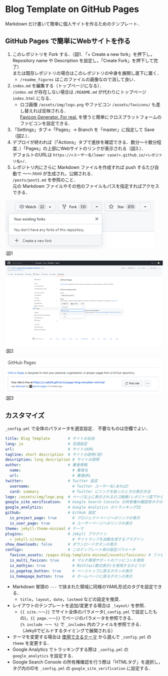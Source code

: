 # Blog Template on GitHub Pages

Markdown だけ書いて簡単に個人サイトを作るためのテンプレート．

## GitHub Pages で簡単にWebサイトを作る

1. このレポジトリを Fork する．（図1. 「+ Create a new fork」を押下し，Repository name や Description を設定し，「Create Fork」を押下して完了）  
または既存レポジトリの場合はこのレポジトリの中身を展開し直下に置く．
    * `/readme_figures` はこのファイルの画像なので消して良い．
2. `index.md` を編集する（トップページになる）．  
`/index.md` が存在しない場合は `/README.md` が代わりにトップページ `index.html` になる．  
    * ロゴ画像 `/assets/img/logo.png` やファビコン `/assets/favicons/` も差し替えれば反映される．  
    [Favicon Generator. For real.](https://realfavicongenerator.net/) を使うと簡単にクロスプラットフォームのファビコンを設定できる．
3. 「Settings」タブ→「Pages」→ Branch を「master」に指定して Save（図2.）．
4. デプロイが終われば（「Actions」タブで進捗を確認できる．数分～十数分程度．）「Pages」の上部にWebサイトのリンクが表示される（図3.）．  
デフォルトのURLは `https://<ユーザー名(lower case)>.github.io/<レポジトリ名>/`．
5. レポジトリ内にさらに Markdown ファイルを作成すれば push するたび自動で ～～.html が生成され，公開される．  
`/posts/post1.md` を参照のこと．  
元の Markdown ファイルやその他のファイルもパスを指定すればアクセスできる．

![図1](readme_figures/fig1.png "図1")  
:図1

![図2](readme_figures/fig2.png "図2")  
:図2

![図3](readme_figures/fig3.png "図3")  
:図3

## カスタマイズ

`_config.yml` で全体のパラメータを適宜設定．
不要なものは空欄でよい．

```yaml
title: Blog Template        # サイトの名前
lang: ja                    # 言語設定
url:                        # サイトのURL
tagline: short description  # サイトの説明(短)
description: long description # サイトの説明
author:                     # 著者情報
  name:                       # 著者名
  url:                        # 著者URL
twitter:                    # Twitter 設定
  username:                   # Twitter ユーザー名(あれば)
  card: summary               # Twitter にリンクを貼ったときの表示方法
logo: /assets/img/logo.png  # ページ左上に表示されるロゴ画像(レポジトリ直下から)
google_site_verification:   # Google Search Console の所有権の確認用タグのID
google_analytics:           # Google Analytics のトラッキングID
github:                     # GitHub 設定
  is_project_page: true       # プロジェクトページへのリンクの表示
  is_user_page: true          # ユーザーページへのリンクの表示
theme: jekyll-theme-minimal # テーマ
plugins:                    # Jekyll プラグイン
  - jekyll-sitemap            # サイトマップを自動生成するプラグイン
show_downloads: false       # ダウンロードボタンの表示
configs:                    # このテンプレート用の設定パラメータ
  favicon_assets: /pages-blog-template-minimal/assets/favicons/ # ファビコンの所在(ドメイン直下から)
  is_multi_favicon: true      # マルチ環境サポートのファビコンを使用
  is_mathjax: true            # MathJax(数式表示)を使用するかどうか
  is_pagetop_button: true     # ページトップに戻るボタンの表示
  is_homepage_button: true    # ホームページに戻るボタンの表示
```

* Markdown 冒頭の `---` で挟まれた領域に同様のYAML形式のタグを設定できる．
  * `title`，`layout`，`date`，`lastmod` などの設定を推奨．
* レイアウトのテンプレートを追加/変更する場合は `_layout/` を参照．
  * `{{ site.～～}}` でサイト全体のパラメータ(`_config.yml` で設定したもの)，`{{ page.～～}}` でページのパラメータを参照できる．  
  `{% include ～～ %}` で  `_includes` 内のファイルを参照できる．  
  （Jekyllでビルドするタイミングで展開される）
* テーマを変更する場合は [使用できるテーマ](https://github.com/orgs/pages-themes/repositories) から選んで `_config.yml` の `theme` を変更する．
* Google Analytics でトラッキングする際は `_config.yml` の `google_analytics` を設定する．
* Google Search Console の所有権確認を行う際は「HTMLタグ」を選択し，タグ内のIDを `_config.yml` の `google_site_verification` に設定する．
